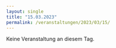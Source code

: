 ```yaml
---
layout: single
title: "15.03.2023"
permalink: /veranstaltungen/2023/03/15/
---
```


Keine Veranstaltung an diesem Tag.
